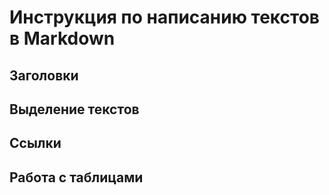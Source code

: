 # Инструкция по написанию текстов в Markdown

## Заголовки 

## Выделение текстов

## Ссылки 

## Работа с таблицами